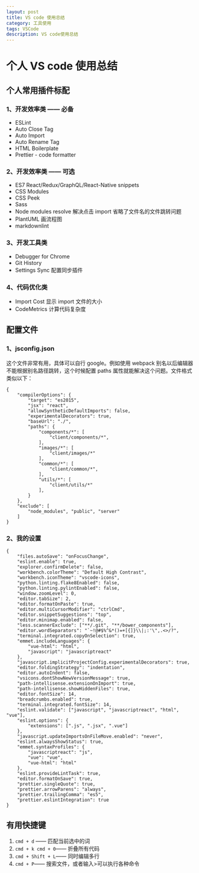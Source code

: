 ```yaml
---
layout: post
title: VS code 使用总结
category: 工具使用
tags: VSCode
description: VS code使用总结
---
```


# 个人 VS code 使用总结

## 个人常用插件标配

### 1、开发效率类 —— 必备

- ESLint
- Auto Close Tag
- Auto Import
- Auto Rename Tag
- HTML Boilerplate
- Prettier - code formatter

### 2、开发效率类 —— 可选

- ES7 React/Redux/GraphQL/React-Native snippets
- CSS Modules
- CSS Peek
- Sass
- Node modules resolve
  解决点击 import 省略了文件名的文件跳转问题
- PlantUML
  画流程图
- markdownlint

### 3、开发工具类

- Debugger for Chrome
- Git History
- Settings Sync
  配置同步插件

### 4、代码优化类

- Import Cost
  显示 import 文件的大小
- CodeMetrics
  计算代码复杂度

## 配置文件

### 1、jsconfig.json

这个文件非常有用，具体可以自行 google。例如使用 webpack 别名以后编辑器不能根据别名路径跳转，这个时候配置 paths 属性就能解决这个问题。文件格式类似以下：

    {
        "compilerOptions": {
            "target": "es2015",
            "jsx": "react",
            "allowSyntheticDefaultImports": false,
            "experimentalDecorators": true,
            "baseUrl": "./",
            "paths": {
                "components/*": [
                    "client/components/*",
                ],
                "images/*": [
                    "client/images/*"
                ],
                "common/*": [
                    "client/common/*",
                ],
                "utils/*": [
                    "client/utils/*"
                ],
            }
        },
        "exclude": [
            "node_modules", "public", "server"
        ]
    }

### 2、我的设置

    {
        "files.autoSave": "onFocusChange",
        "eslint.enable": true,
        "explorer.confirmDelete": false,
        "workbench.colorTheme": "Default High Contrast",
        "workbench.iconTheme": "vscode-icons",
        "python.linting.flake8Enabled": false,
        "python.linting.pylintEnabled": false,
        "window.zoomLevel": 0,
        "editor.tabSize": 2,
        "editor.formatOnPaste": true,
        "editor.multiCursorModifier": "ctrlCmd",
        "editor.snippetSuggestions": "top",
        "editor.minimap.enabled": false,
        "less.scannerExclude": ["**/.git", "**/bower_components"],
        "editor.wordSeparators": "`~!@#$%^&*()=+[{]}\\|;:'\",.<>/?",
        "terminal.integrated.copyOnSelection": true,
        "emmet.includeLanguages": {
            "vue-html": "html",
            "javascript": "javascriptreact"
        },
        "javascript.implicitProjectConfig.experimentalDecorators": true,
        "editor.foldingStrategy": "indentation",
        "editor.autoIndent": false,
        "vsicons.dontShowNewVersionMessage": true,
        "path-intellisense.extensionOnImport": true,
        "path-intellisense.showHiddenFiles": true,
        "editor.fontSize": 14,
        "breadcrumbs.enabled": true,
        "terminal.integrated.fontSize": 14,
        "eslint.validate": ["javascript", "javascriptreact", "html", "vue"],
        "eslint.options": {
            "extensions": [".js", ".jsx", ".vue"]
        },
        "javascript.updateImportsOnFileMove.enabled": "never",
        "eslint.alwaysShowStatus": true,
        "emmet.syntaxProfiles": {
            "javascriptreact": "js",
            "vue": "vue",
            "vue-html": "html"
        },
        "eslint.provideLintTask": true,
        "editor.formatOnSave": true,
        "prettier.singleQuote": true,
        "prettier.arrowParens": "always",
        "prettier.trailingComma": "es5",
        "prettier.eslintIntegration": true
    }

## 有用快捷键

1. `cmd + d` —— 匹配当前选中的词
2. `cmd + k cmd + 0`—— 折叠所有代码
3. `cmd + Shift + L`—— 同时编辑多行
4. `cmd + P`—— 搜索文件，或者输入>可以执行各种命令
